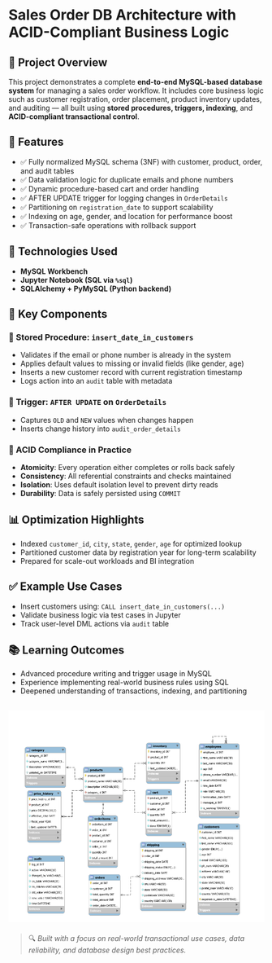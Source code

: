 # Sales Order DB Architecture with ACID-Compliant Business Logic

## 📌 Project Overview

This project demonstrates a complete **end-to-end MySQL-based database system** for managing a sales order workflow. It includes core business logic such as customer registration, order placement, product inventory updates, and auditing — all built using **stored procedures, triggers, indexing**, and **ACID-compliant transactional control**.

## 🚀 Features

- ✅ Fully normalized MySQL schema (3NF) with customer, product, order, and audit tables
- ✅ Data validation logic for duplicate emails and phone numbers
- ✅ Dynamic procedure-based cart and order handling
- ✅ AFTER UPDATE trigger for logging changes in `OrderDetails`
- ✅ Partitioning on `registration_date` to support scalability
- ✅ Indexing on age, gender, and location for performance boost
- ✅ Transaction-safe operations with rollback support

## 🧠 Technologies Used

- **MySQL Workbench**
- **Jupyter Notebook (SQL via `%sql`)**
- **SQLAlchemy + PyMySQL (Python backend)**

## 🔄 Key Components

### 🔹 Stored Procedure: `insert_date_in_customers`
- Validates if the email or phone number is already in the system
- Applies default values to missing or invalid fields (like gender, age)
- Inserts a new customer record with current registration timestamp
- Logs action into an `audit` table with metadata

### 🔹 Trigger: `AFTER UPDATE` on `OrderDetails`
- Captures `OLD` and `NEW` values when changes happen
- Inserts change history into `audit_order_details`

### 🔹 ACID Compliance in Practice
- **Atomicity**: Every operation either completes or rolls back safely
- **Consistency**: All referential constraints and checks maintained
- **Isolation**: Uses default isolation level to prevent dirty reads
- **Durability**: Data is safely persisted using `COMMIT`

## 📊 Optimization Highlights
- Indexed `customer_id`, `city`, `state`, `gender`, `age` for optimized lookup
- Partitioned customer data by registration year for long-term scalability
- Prepared for scale-out workloads and BI integration

## ✅ Example Use Cases
- Insert customers using: `CALL insert_date_in_customers(...)`
- Validate business logic via test cases in Jupyter
- Track user-level DML actions via `audit` table

## 📚 Learning Outcomes
- Advanced procedure writing and trigger usage in MySQL
- Experience implementing real-world business rules using SQL
- Deepened understanding of transactions, indexing, and partitioning

![alt text](ERD.png)
---

> 🔍 *Built with a focus on real-world transactional use cases, data reliability, and database design best practices.*
